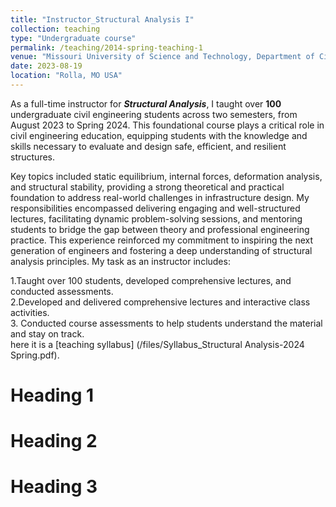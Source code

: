 ```yaml
---
title: "Instructor_Structural Analysis I"
collection: teaching
type: "Undergraduate course"
permalink: /teaching/2014-spring-teaching-1
venue: "Missouri University of Science and Technology, Department of Civil, Architectural and Environmental Engineering"
date: 2023-08-19
location: "Rolla, MO USA"
---
```


As a full-time instructor for **_Structural Analysis_**, I taught over **100** undergraduate civil engineering students across two semesters, from August 2023 to Spring 2024. This foundational course plays a critical role in civil engineering education, equipping students with the knowledge and skills necessary to evaluate and design safe, efficient, and resilient structures.

Key topics included static equilibrium, internal forces, deformation analysis, and structural stability, providing a strong theoretical and practical foundation to address real-world challenges in infrastructure design. My responsibilities encompassed delivering engaging and well-structured lectures, facilitating dynamic problem-solving sessions, and mentoring students to bridge the gap between theory and professional engineering practice. This experience reinforced my commitment to inspiring the next generation of engineers and fostering a deep understanding of structural analysis principles. My task as an instructor includes:

  1.Taught over 100 students, developed comprehensive lectures, and conducted assessments. <br/>
  2.Developed and delivered comprehensive lectures and interactive class activities.<br/>
  3. Conducted course assessments to help students understand the material and stay on track.<br/>
here it is a [teaching syllabus] (/files/Syllabus_Structural Analysis-2024 Spring.pdf).



Heading 1
======

Heading 2
======

Heading 3
======
